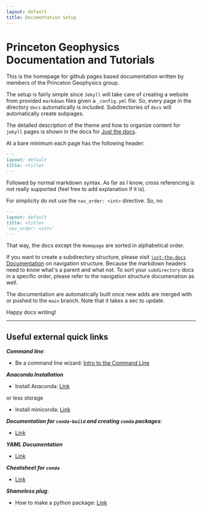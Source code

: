 ```yaml
---
layout: default
title: Documentation Setup
---
```


# Princeton Geophysics Documentation and Tutorials

This is the homepage for github pages based documentation written
by members of the Princeton Geophysics group.

The setup is fairly simple since `Jekyll` will take care of creating a
website from provided `markdown` files given a `_config.yml` file. So,
every page in the directory `docs` automatically is included.
Subdirectories of `docs` will automatically create subpages.

The detailed description of the theme and how to organize content for
`jekyll` pages is shown in the docs for [Just the
docs](`https://just-the-docs.github.io/just-the-docs`).

At a bare minimum each page has the following header:

```markdown
---
layout: default
title: <title>
---
```

Followed by normal markdown syntax. As far as I know, cross referencing
is not really supported (feel free to add explanation if it is).

For simplicity do not use the `nav_order: <int>` directive. So, no

```markdown
---
layout: default
title: <title>
`nav_order: <int>`
---
```

That way, the docs except the `Homepage` are sorted in alphabetical order.

If you want to create a subdirectory structure, please visit
[`just-the-docs`
Documentation](https://just-the-docs.github.io/just-the-docs/docs/navigation-structure)
on navigation structure. Because the markdown headers need to know
what's a parent and what not. To sort your `subdirectory` docs in a
specific order, please refer to the navigation structure documenation
as well.

The documentation are automatically built once new adds are merged
with or pushed to the `main` branch.  Note that it takes a sec to
update.

Happy docs writing!

---

## Useful external quick links

***Command line***:
* Be a command line wizard: [Intro to the Command Line](https://github.com/gabeclass/introcmdline)

***Anaconda Installation***
* Install Anaconda: [Link](https://docs.anaconda.com/anaconda/install/index.html)

or less storage
* Install miniconda: [Link](https://docs.conda.io/en/latest/miniconda.html)

***Documentation for `conda-build` and creating `conda` packages***:
* [Link](https://docs.conda.io/projects/conda-build/en/latest/index.html)

***YAML Documentation***
* [Link](https://yaml.org)

***Cheatsheet for `conda`***
* [Link](https://docs.conda.io/projects/conda/en/4.6.0/_downloads/52a95608c49671267e40c689e0bc00ca/conda-cheatsheet.pdf)

***Shameless plug***:
* How to make a python package: [Link](https://lsawade.github.io/how_to_make_a_python_package/index.html)
